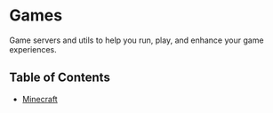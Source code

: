 # Games
Game servers and utils to help you run, play, and enhance your game experiences.

## Table of Contents
- [Minecraft](minecraft/)

